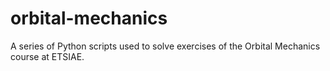 # orbital-mechanics
A series of Python scripts used to solve exercises of the Orbital Mechanics course at ETSIAE.
